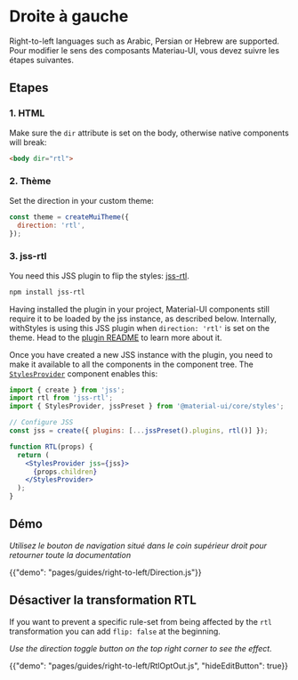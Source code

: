 # Droite à gauche

<p class="description">Right-to-left languages such as Arabic, Persian or Hebrew are supported. Pour modifier le sens des composants Materiau-UI, vous devez suivre les étapes suivantes.</p>

## Etapes

### 1. HTML

Make sure the `dir` attribute is set on the body, otherwise native components will break:

```html
<body dir="rtl">
```

### 2. Thème

Set the direction in your custom theme:

```js
const theme = createMuiTheme({
  direction: 'rtl',
});
```

### 3. jss-rtl

You need this JSS plugin to flip the styles: [jss-rtl](https://github.com/alitaheri/jss-rtl).

```sh
npm install jss-rtl
```

Having installed the plugin in your project, Material-UI components still require it to be loaded by the jss instance, as described below. Internally, withStyles is using this JSS plugin when `direction: 'rtl'` is set on the theme. Head to the [plugin README](https://github.com/alitaheri/jss-rtl) to learn more about it.

Once you have created a new JSS instance with the plugin, you need to make it available to all the components in the component tree. The [`StylesProvider`](/styles/api/#stylesprovider) component enables this:

```jsx
import { create } from 'jss';
import rtl from 'jss-rtl';
import { StylesProvider, jssPreset } from '@material-ui/core/styles';

// Configure JSS
const jss = create({ plugins: [...jssPreset().plugins, rtl()] });

function RTL(props) {
  return (
    <StylesProvider jss={jss}>
      {props.children}
    </StylesProvider>
  );
}
```

## Démo

*Utilisez le bouton de navigation situé dans le coin supérieur droit pour retourner toute la documentation*

{{"demo": "pages/guides/right-to-left/Direction.js"}}

## Désactiver la transformation RTL

If you want to prevent a specific rule-set from being affected by the `rtl` transformation you can add `flip: false` at the beginning.

*Use the direction toggle button on the top right corner to see the effect.*

{{"demo": "pages/guides/right-to-left/RtlOptOut.js", "hideEditButton": true}}